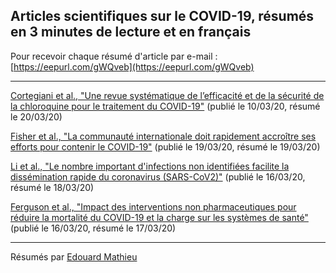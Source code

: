 ## Articles scientifiques sur le COVID-19, résumés en 3 minutes de lecture et en français

Pour recevoir chaque résumé d'article par e-mail : [https://eepurl.com/gWQveb](https://eepurl.com/gWQveb)

---

[Cortegiani et al., "Une revue systématique de l’efficacité et de la sécurité de la chloroquine pour le traitement du COVID-19"](/20200320_chloroquine.md) (publié le 10/03/20, résumé le 20/03/20)

[Fisher et al., "La communauté internationale doit rapidement accroître ses efforts pour contenir le COVID-19"](/20200319_response.md) (publié le 19/03/20, résumé le 19/03/20)

[Li et al., "Le nombre important d'infections non identifiées facilite la dissémination rapide du coronavirus (SARS-CoV2)"](/20200318_dissemination.md) (publié le 16/03/20, résumé le 18/03/20)

[Ferguson et al., "Impact des interventions non pharmaceutiques pour réduire la mortalité du COVID-19 et la charge sur les systèmes de santé"](/20200317_impact.md) (publié le 16/03/20, résumé le 17/03/20)

---

Résumés par [Edouard Mathieu](https://edomt.github.io/about/)
